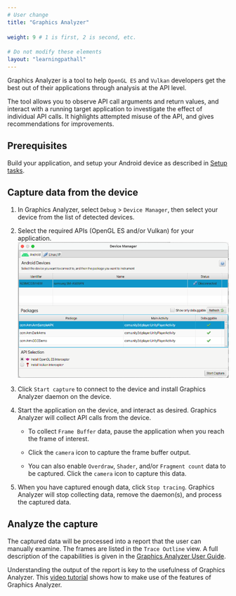 ```yaml
---
# User change
title: "Graphics Analyzer"

weight: 9 # 1 is first, 2 is second, etc.

# Do not modify these elements
layout: "learningpathall"
---
```

Graphics Analyzer is a tool to help `OpenGL ES` and `Vulkan` developers get the best out of their applications through analysis at the API level.

The tool allows you to observe API call arguments and return values, and interact with a running target application to investigate the effect of individual API calls. It highlights attempted misuse of the API, and gives recommendations for improvements.

## Prerequisites

Build your application, and setup your Android device as described in [Setup tasks](../setup_tasks).

## Capture data from the device

1. In Graphics Analyzer, select `Debug` > `Device Manager`, then select your device from the list of detected devices.

1. Select the required APIs (OpenGL ES and/or Vulkan) for your application.
![Device Manager #center](images/ga_device_manager.png "Device Manager")

1. Click `Start capture` to connect to the device and install Graphics Analyzer daemon on the device.

1. Start the application on the device, and interact as desired. Graphics Analyzer will collect API calls from the device.

    * To collect `Frame Buffer` data, pause the application when you reach the frame of interest.

    * Click the `camera` icon to capture the frame buffer output.

    * You can also enable `Overdraw`, `Shader`, and/or `Fragment count` data to be captured. Click the `camera` icon to capture this data.

1. When you have captured enough data, click `Stop tracing`. Graphics Analyzer will stop collecting data, remove the daemon(s), and process the captured data.

## Analyze the capture

The captured data will be processed into a report that the user can manually examine. The frames are listed in the `Trace Outline` view. A full description of the capabilities is given in the [Graphics Analyzer User Guide](https://developer.arm.com/documentation/101545/latest/The-Graphics-Analyzer-interface).

Understanding the output of the report is key to the usefulness of Graphics Analyzer. This [video tutorial](https://developer.arm.com/Additional%20Resources/Video%20Tutorials/Arm%20Mali%20GPU%20Training%20-%20EP3-4) shows how to make use of the features of Graphics Analyzer.
